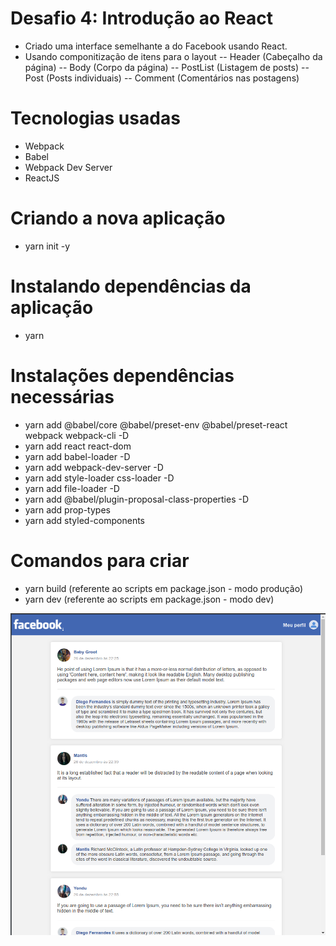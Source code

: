 # Desafio 4: Introdução ao React
- Criado uma interface semelhante a do Facebook usando React. 
- Usando componitização de itens para o layout 
-- Header (Cabeçalho da página)
-- Body (Corpo da página)
-- PostList (Listagem de posts)
-- Post (Posts individuais)
-- Comment (Comentários nas postagens)

# Tecnologias usadas
- Webpack
- Babel
- Webpack Dev Server
- ReactJS

# Criando a nova aplicação
- yarn init -y

# Instalando dependências da aplicação
- yarn 

# Instalações dependências necessárias
- yarn add @babel/core @babel/preset-env @babel/preset-react webpack webpack-cli -D
- yarn add react react-dom 
- yarn add babel-loader -D
- yarn add webpack-dev-server -D
- yarn add style-loader css-loader -D
- yarn add file-loader -D
- yarn add @babel/plugin-proposal-class-properties -D
- yarn add prop-types
- yarn add styled-components

# Comandos para criar
- yarn build (referente ao scripts em package.json - modo produção) 
- yarn dev (referente ao scripts em package.json - modo dev) 

![alt text](https://github.com/andrelinos/bootcamp2019/blob/master/bootcamp-gostack-desafio-04/Screenshot_20191226_235344.png)


